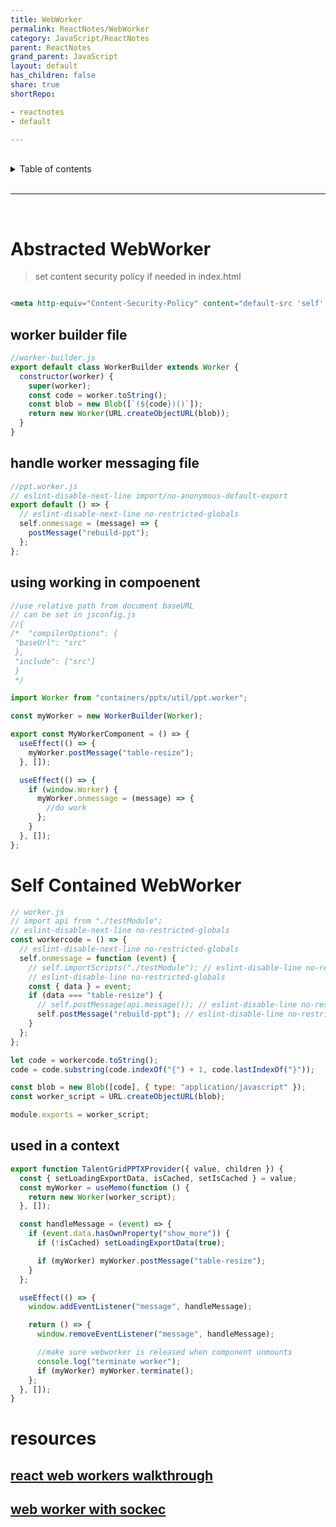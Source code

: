 ```yaml
---
title: WebWorker
permalink: ReactNotes/WebWorker
category: JavaScript/ReactNotes
parent: ReactNotes
grand_parent: JavaScript
layout: default
has_children: false
share: true
shortRepo:

- reactnotes
- default

---
```


<br/>

<details markdown="block">                      
<summary>                      
Table of contents                      
</summary>                      
{: .text-delta }                      
1. TOC                      
{:toc}                      
</details>

<br/>

---

<br/>

# Abstracted WebWorker

> set content security policy if needed in index.html

```html

<meta http-equiv="Content-Security-Policy" content="default-src 'self'; worker-src 'self' blob:;/>
```

## worker builder file

```jsx
//worker-builder.js
export default class WorkerBuilder extends Worker {
  constructor(worker) {
    super(worker);
    const code = worker.toString();
    const blob = new Blob([`(${code})()`]);
    return new Worker(URL.createObjectURL(blob));
  }
}
```

## handle worker messaging file

```jsx
//ppt.worker.js
// eslint-disable-next-line import/no-anonymous-default-export
export default () => {
  // eslint-disable-next-line no-restricted-globals
  self.onmessage = (message) => {
    postMessage("rebuild-ppt");
  };
};
```

## using working in compoenent

```jsx
//use relative path from document baseURL
// can be set in jsconfig.js
//{
/*  "compilerOptions": {      
 "baseUrl": "src"      
 },      
 "include": ["src"]      
 }      
 */

import Worker from "containers/pptx/util/ppt.worker";

const myWorker = new WorkerBuilder(Worker);

export const MyWorkerComponent = () => {
  useEffect(() => {
    myWorker.postMessage("table-resize");
  }, []);

  useEffect(() => {
    if (window.Worker) {
      myWorker.onmessage = (message) => {
        //do work
      };
    }
  }, []);
};
```

# Self Contained WebWorker

```jsx
// worker.js
// import api from "./testModule";
// eslint-disable-next-line no-restricted-globals
const workercode = () => {
  // eslint-disable-next-line no-restricted-globals
  self.onmessage = function (event) {
    // self.importScripts("./testModule"); // eslint-disable-line no-restricted-globals
    // eslint-disable-line no-restricted-globals
    const { data } = event;
    if (data === "table-resize") {
      // self.postMessage(api.message()); // eslint-disable-line no-restricted-globals
      self.postMessage("rebuild-ppt"); // eslint-disable-line no-restricted-globals
    }
  };
};

let code = workercode.toString();
code = code.substring(code.indexOf("{") + 1, code.lastIndexOf("}"));

const blob = new Blob([code], { type: "application/javascript" });
const worker_script = URL.createObjectURL(blob);

module.exports = worker_script;
```

## used in a context

```jsx
export function TalentGridPPTXProvider({ value, children }) {
  const { setLoadingExportData, isCached, setIsCached } = value;
  const myWorker = useMemo(function () {
    return new Worker(worker_script);
  }, []);

  const handleMessage = (event) => {
    if (event.data.hasOwnProperty("show_more")) {
      if (!isCached) setLoadingExportData(true);

      if (myWorker) myWorker.postMessage("table-resize");
    }
  };

  useEffect(() => {
    window.addEventListener("message", handleMessage);

    return () => {
      window.removeEventListener("message", handleMessage);

      //make sure webworker is released when component unmounts
      console.log("terminate worker");
      if (myWorker) myWorker.terminate();
    };
  }, []);
}
```

# resources

## [react web workers walkthrough ](https://javascript.plainenglish.io/web-worker-in-react-9b2efafe309c)

## [web worker with sockec](https://www.freecodecamp.org/news/how-webworkers-work-in-javascript-with-example/)